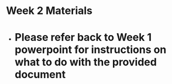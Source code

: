 # Week 2 Materials

* # Please refer back to Week 1 powerpoint for instructions on what to do with the provided document
